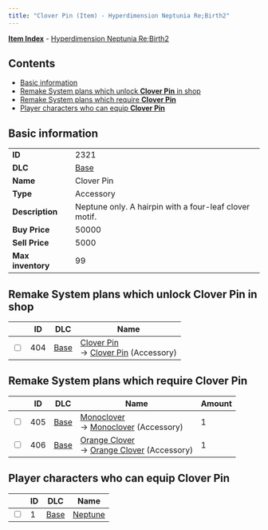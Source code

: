 ```yaml
---
title: "Clover Pin (Item) - Hyperdimension Neptunia Re;Birth2"
---
```


[**Item Index**](/neptunia/rb2/item/index.html) - [Hyperdimension Neptunia Re;Birth2](/neptunia/rb2)

## Contents

- [Basic information](#basic-information)
- [Remake System plans which unlock **Clover Pin** in shop](#remake-system-plans-which-unlock-clover-pin-in-shop)
- [Remake System plans which require **Clover Pin**](#remake-system-plans-which-require-clover-pin)
- [Player characters who can equip **Clover Pin**](#player-characters-who-can-equip-clover-pin)

## Basic information

|   |   |
| -- | -- |
| **ID** | 2321 |
| **DLC** | [Base](/neptunia/rb2/dlc/0-base.html) |
| **Name** | Clover Pin |
| **Type** | Accessory |
| **Description** | Neptune only. A hairpin with a four-leaf clover motif. |
| **Buy Price** | 50000 |
| **Sell Price** | 5000 |
| **Max inventory** | 99 |

## Remake System plans which unlock **Clover Pin** in shop

|    | ID | DLC | Name |
| -- | -- | --- | ---- |
| <input type="checkbox" id="rb2-remake-0-404" class="trackbox" /> | 404 | [Base](/neptunia/rb2/dlc/0-base.html) | [Clover Pin](/neptunia/rb2/remake/0-404-clover-pin.html)<br />→ [Clover Pin](/neptunia/rb2/item/0-2321-clover-pin.html) (Accessory) |

## Remake System plans which require **Clover Pin**

|    | ID | DLC | Name | Amount |
| -- | -- | --- | ---- | ------ |
| <input type="checkbox" id="rb2-remake-0-405" class="trackbox" /> | 405 | [Base](/neptunia/rb2/dlc/0-base.html) | [Monoclover](/neptunia/rb2/remake/0-405-monoclover.html)<br />→ [Monoclover](/neptunia/rb2/item/0-2322-monoclover.html) (Accessory) | 1 |
| <input type="checkbox" id="rb2-remake-0-406" class="trackbox" /> | 406 | [Base](/neptunia/rb2/dlc/0-base.html) | [Orange Clover](/neptunia/rb2/remake/0-406-orange-clover.html)<br />→ [Orange Clover](/neptunia/rb2/item/0-2323-orange-clover.html) (Accessory) | 1 |

## Player characters who can equip **Clover Pin**

|    | ID | DLC | Name |
| -- | -- | --- | ---- |
| <input type="checkbox" id="rb2-player-0-1" class="trackbox" /> | 1 | [Base](/neptunia/rb2/dlc/0-base.html) | [Neptune](/neptunia/rb2/player/0-1-neptune.html) |